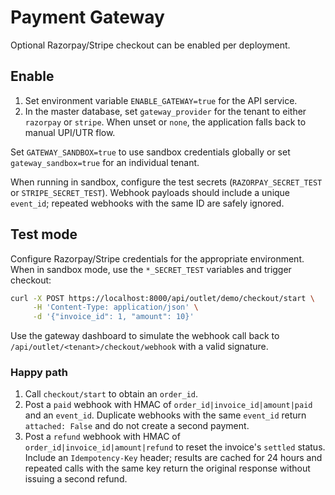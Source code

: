 # Payment Gateway

Optional Razorpay/Stripe checkout can be enabled per deployment.

## Enable

1. Set environment variable `ENABLE_GATEWAY=true` for the API service.
2. In the master database, set `gateway_provider` for the tenant to either `razorpay` or `stripe`.
   When unset or `none`, the application falls back to manual UPI/UTR flow.

Set `GATEWAY_SANDBOX=true` to use sandbox credentials globally or set
`gateway_sandbox=true` for an individual tenant.

When running in sandbox, configure the test secrets (`RAZORPAY_SECRET_TEST`
or `STRIPE_SECRET_TEST`). Webhook payloads should include a unique
`event_id`; repeated webhooks with the same ID are safely ignored.

## Test mode

Configure Razorpay/Stripe credentials for the appropriate environment. When in
sandbox mode, use the `*_SECRET_TEST` variables and trigger checkout:

```bash
curl -X POST https://localhost:8000/api/outlet/demo/checkout/start \
     -H 'Content-Type: application/json' \
     -d '{"invoice_id": 1, "amount": 10}'
```

Use the gateway dashboard to simulate the webhook call back to
`/api/outlet/<tenant>/checkout/webhook` with a valid signature.

### Happy path

1. Call `checkout/start` to obtain an `order_id`.
2. Post a `paid` webhook with HMAC of `order_id|invoice_id|amount|paid` and an
   `event_id`. Duplicate webhooks with the same `event_id` return
   `attached: False` and do not create a second payment.
3. Post a `refund` webhook with HMAC of `order_id|invoice_id|amount|refund` to
   reset the invoice's `settled` status. Include an `Idempotency-Key` header;
   results are cached for 24 hours and repeated calls with the same key
   return the original response without issuing a second refund.
